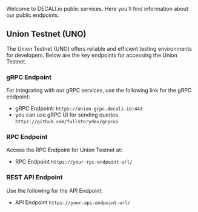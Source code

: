 Welcome to DECALI.io public services. Here you'll find information about our public endpoints.

## Union Testnet (UNO)

The Union Testnet (UNO) offers reliable and efficient testing environments for developers. Below are the key endpoints for accessing the Union Testnet.

### gRPC Endpoint

For integrating with our gRPC services, use the following link for the gRPC endpoint:

- gRPC Endpoint: `https://union-grpc.decali.io:443`
- you can use gRPC UI for sending queries `https://github.com/fullstorydev/grpcui`

### RPC Endpoint

Access the RPC Endpoint for Union Testnet at:

- RPC Endpoint `https://your-rpc-endpoint-url/`

### REST API Endpoint

Use the following for the API Endpoint:

- API Endpoint `https://your-api-endpoint-url/`
